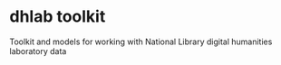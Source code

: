 # dhlab toolkit
Toolkit and models for working with National Library digital humanities laboratory data
